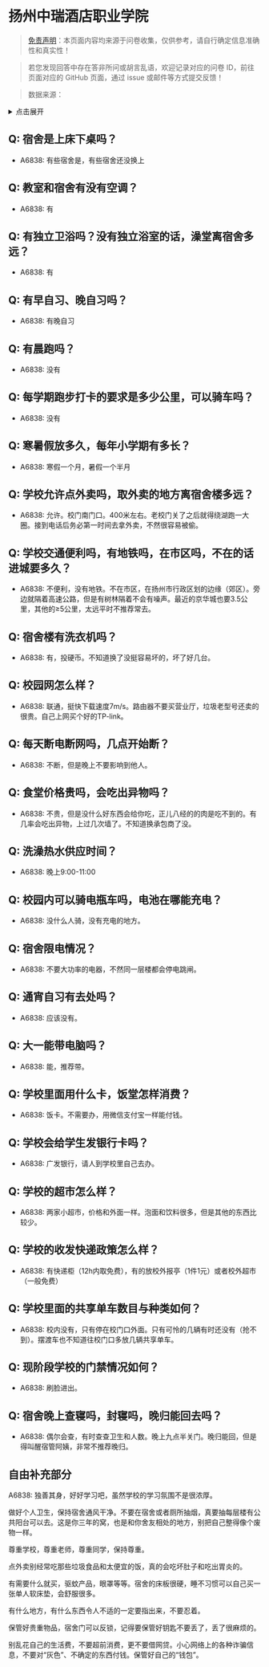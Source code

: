 # 扬州中瑞酒店职业学院

> [免责声明](https://colleges.chat/#_3)：本页面内容均来源于问卷收集，仅供参考，请自行确定信息准确性和真实性！

> 若您发现回答中存在答非所问或胡言乱语，欢迎记录对应的问卷 ID，前往页面对应的 GitHub 页面，通过 issue 或邮件等方式提交反馈！

> 数据来源：

<details><summary>点击展开</summary>
<ul>
<li>A6838: 匿名 (2022 年 06 月)</li>
</ul>
</details>

## Q: 宿舍是上床下桌吗？

- A6838: 有些宿舍是，有些宿舍还没换上

## Q: 教室和宿舍有没有空调？

- A6838: 有

## Q: 有独立卫浴吗？没有独立浴室的话，澡堂离宿舍多远？

- A6838: 有

## Q: 有早自习、晚自习吗？

- A6838: 有晚自习

## Q: 有晨跑吗？

- A6838: 没有

## Q: 每学期跑步打卡的要求是多少公里，可以骑车吗？

- A6838: 没有

## Q: 寒暑假放多久，每年小学期有多长？

- A6838: 寒假一个月，暑假一个半月

## Q: 学校允许点外卖吗，取外卖的地方离宿舍楼多远？

- A6838: 允许。校门南门口。400米左右。老校门关了之后就得绕湖跑一大圈。接到电话后务必第一时间去拿外卖，不然很容易被偷。

## Q: 学校交通便利吗，有地铁吗，在市区吗，不在的话进城要多久？

- A6838: 不便利，没有地铁。不在市区，在扬州市行政区划的边缘（郊区）。旁边就隔着高速公路，但是有树林隔着不会有噪声。最近的京华城也要3.5公里，其他的≥5公里，太远平时不推荐常去。

## Q: 宿舍楼有洗衣机吗？

- A6838: 有，投硬币。不知道换了没挺容易坏的，坏了好几台。

## Q: 校园网怎么样？

- A6838: 联通，挺快下载速度7m/s。路由器不要买营业厅，垃圾老型号还卖的很贵。自己上网买个好的TP-link。

## Q: 每天断电断网吗，几点开始断？

- A6838: 不断，但是晚上不要影响到他人。

## Q: 食堂价格贵吗，会吃出异物吗？

- A6838: 不贵，但是没什么好东西会给你吃，正儿八经的的肉是吃不到的。有几率会吃出异物，上过几次墙了。不知道换承包商了没。

## Q: 洗澡热水供应时间？

- A6838: 晚上9:00-11:00

## Q: 校园内可以骑电瓶车吗，电池在哪能充电？

- A6838: 没什么人骑，没有充电的地方。

## Q: 宿舍限电情况？

- A6838: 不要大功率的电器，不然同一层楼都会停电跳闸。

## Q: 通宵自习有去处吗？

- A6838: 应该没有。

## Q: 大一能带电脑吗？

- A6838: 能，推荐带。

## Q: 学校里面用什么卡，饭堂怎样消费？

- A6838: 饭卡。不需要办，用微信支付宝一样能付钱。

## Q: 学校会给学生发银行卡吗？

- A6838: 广发银行，请人到学校里自己去办。

## Q: 学校的超市怎么样？

- A6838: 两家小超市，价格和外面一样。泡面和饮料很多，但是其他的东西比较少。

## Q: 学校的收发快递政策怎么样？

- A6838: 有快递柜（12h内取免费），有的放校外报亭（1件1元）或者校外超市（一般免费）

## Q: 学校里面的共享单车数目与种类如何？

- A6838: 校内没有，只有停在校门口外面。只有可怜的几辆有时还没有（抢不到）。摆渡车也不知道往校门口多放几辆共享单车。

## Q: 现阶段学校的门禁情况如何？

- A6838: 刷脸进出。

## Q: 宿舍晚上查寝吗，封寝吗，晚归能回去吗？

- A6838: 偶尔会查，有时查查卫生和人数。晚上九点半关门。晚归能回，但是得叫醒宿管阿姨，非常不推荐晚归。

## 自由补充部分

A6838: 独善其身，好好学习吧，虽然学校的学习氛围不是很浓厚。



做好个人卫生，保持宿舍通风干净。不要在宿舍或者厕所抽烟，真要抽每层楼有公共阳台可以去。这是你三年的窝，也是和你舍友相处的地方，别把自己整得像个废物一样。



尊重学校，尊重老师，尊重同学，保持尊重。



点外卖别经常吃那些垃圾食品和太便宜的饭，真的会吃坏肚子和吃出胃炎的。



有需要什么就买，驱蚊产品，眼罩等等。宿舍的床板很硬，睡不习惯可以自己买一张单人软床垫，会舒服很多。



有什么地方，有什么东西令人不适的一定要指出来，不要忍着。



保管好贵重物品，宿舍门可以反锁，记得要保管好钥匙不要丢了，丢了很麻烦的。



别乱花自己的生活费，不要超前消费，更不要借网贷。小心网络上的各种诈骗信息，不要对“灰色”、不确定的东西付钱。保管好自己的“钱包”。